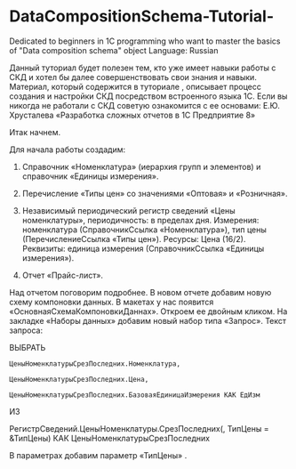 # DataCompositionSchema-Tutorial-
Dedicated to beginners in 1C programming who want to master the basics of "Data composition schema" object
Language: Russian

Данный туториал будет полезен тем, кто уже имеет навыки работы с СКД и хотел бы далее совершенствовать свои знания и навыки. Материал, который содержится в туториале ,  описывает процесс создания и настройки СКД посредством встроенного языка 1С. Если вы никогда не работали с СКД советую ознакомится с ее основами: Е.Ю. Хрусталева «Разработка сложных отчетов в 1С Предприятие 8»

Итак начнем.

Для начала работы создадим:

1.	Справочник «Номенклатура» (иерархия групп и элементов) и справочник «Единицы измерения». 

2.	Перечисление «Типы цен» со значениями «Оптовая» и «Розничная».

3.	Независимый периодический регистр сведений «Цены номенклатуры»,  периодичность: в пределах дня. Измерения: номенклатура (СправочникСсылка «Номенклатура»), тип цены (ПеречислениеСсылка «Типы цен»). Ресурсы: Цена (16/2). Реквизиты: единица измерения (СправочникСсылка «Единицы измерения»).

4.	Отчет «Прайс-лист».

Над отчетом поговорим подробнее. В новом отчете добавим новую схему компоновки данных. В макетах у нас появится «ОсновнаяСхемаКомпоновкиДаннах». Откроем ее двойным кликом. На закладке «Наборы данных» добавим новый набор типа «Запрос».
Текст запроса:

ВЫБРАТЬ

	ЦеныНоменклатурыСрезПоследних.Номенклатура,
	
	ЦеныНоменклатурыСрезПоследних.Цена,
	
	ЦеныНоменклатурыСрезПоследних.БазоваяЕдиницаИзмерения КАК ЕдИзм
	
ИЗ

РегистрСведений.ЦеныНоменклатуры.СрезПоследних(, ТипЦены = &ТипЦены) КАК ЦеныНоменклатурыСрезПоследних

В параметрах добавим  параметр «ТипЦены» .
